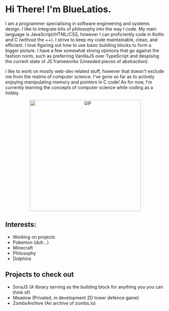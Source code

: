 # Hi There! I'm BlueLatios.


I am a programmer specialising in software engineering and systems design. I like to integrate bits of philosophy into the way I code. My main language is JavaScript/HTML/CSS, however I can proficiently code in Kotlin and C (without the ++). I strive to keep my code maintainable, clean, and efficient. I love figuring out how to use basic building blocks to form a bigger picture. I have a few somewhat strong opinions that go against the fashion norm, such as preferring VanillaJS over TypeScript and despising the current state of JS frameworks (Uneeded pieces of abstraction). 

I like to work on mostly web-dev related stuff, however that doesn't exclude me from the realms of computer science. I've gone so far as to actively enjoying manipulating memory and pointers in C code! As for now, I'm currently learning the concepts of computer science while coding as a hobby.

<div align="center">
    <img hight="150" width="350" alt="GIF" align="center" src="https://cdn.donmai.us/original/ff/9a/__professor_shinonome_nichijou__ff9ab0ca9af35130073eeb3732b0c5ab.gif">
</div>

## Interests:
- Working on projects
- Pokemon (duh...)
- Minecraft
- Philosophy
- Dolphins

## Projects to check out
- SoraJS (A library serving as the building block for anything you you can think of)
- Meadow (Privated, in development 2D tower defence game)
- ZombsArchive (An archive of zombs.io)
